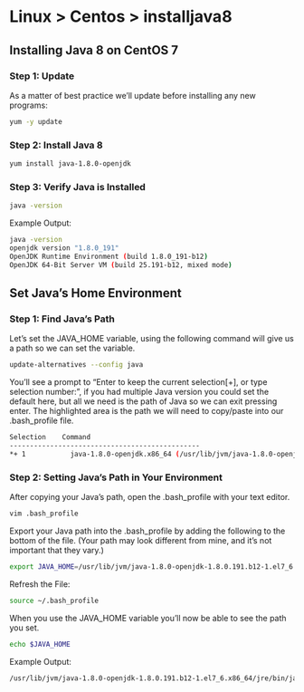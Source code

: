 # Linux > Centos > installjava8

## Installing Java 8 on CentOS 7

### Step 1: Update
As a matter of best practice we’ll update before installing any new programs:
```bash
yum -y update
```
### Step 2: Install Java 8
```bash
yum install java-1.8.0-openjdk
```

### Step 3:  Verify Java is Installed
```bash
java -version
```

Example Output:
```bash
java -version
openjdk version "1.8.0_191"
OpenJDK Runtime Environment (build 1.8.0_191-b12)
OpenJDK 64-Bit Server VM (build 25.191-b12, mixed mode)
```

## Set Java’s Home Environment
### Step 1: Find Java’s Path
Let’s set the JAVA_HOME variable, using the following command will give us a path so we can set the variable.

```bash
update-alternatives --config java
```
You’ll see a prompt to “Enter to keep the current selection[+], or type selection number:”, if you had multiple Java version you could set the default here, but all we need is the path of Java so we can exit pressing enter.  The highlighted area is the path we will need to copy/paste into our .bash_profile file.
```bash
Selection    Command
-----------------------------------------------
*+ 1           java-1.8.0-openjdk.x86_64 (/usr/lib/jvm/java-1.8.0-openjdk-1.8.0.191.b12-1.el7_6.x86_64/jre/bin/java)</code?
```
### Step 2: Setting Java’s Path in Your Environment
After copying your Java’s path, open the .bash_profile with your text editor.

```bash
vim .bash_profile
```
Export your Java path into the .bash_profile by adding the following to the bottom of the file. (Your path may look different from mine, and it’s not important that they vary.)
```bash
export JAVA_HOME=/usr/lib/jvm/java-1.8.0-openjdk-1.8.0.191.b12-1.el7_6.x86_64/jre/bin/java
```
Refresh the File:
```bash
source ~/.bash_profile
```
When you use the JAVA_HOME variable you’ll now be able to see the path you set.
```bash
echo $JAVA_HOME
```
Example Output:
```bash
/usr/lib/jvm/java-1.8.0-openjdk-1.8.0.191.b12-1.el7_6.x86_64/jre/bin/java
```
